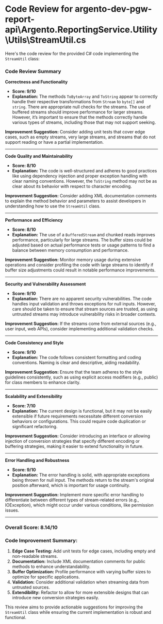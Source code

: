 # Code Review for argento-dev-pgw-report-api\Argento.ReportingService.Utility\Utils\StreamUtil.cs

Here's the code review for the provided C# code implementing the `StreamUtil` class:

### Code Review Summary

**Correctness and Functionality**
- **Score: 9/10**
- **Explanation:** The methods `ToByteArray` and `ToString` appear to correctly handle their respective transformations from `Stream` to `byte[]` and `string`. There are appropriate null checks for the streams. The use of buffered streams should improve performance for larger streams. However, it’s important to ensure that the methods correctly handle various types of streams, including those that may not support seeking.

**Improvement Suggestion:** Consider adding unit tests that cover edge cases, such as empty streams, very large streams, and streams that do not support reading or have a partial implementation.

---

**Code Quality and Maintainability**
- **Score: 8/10**
- **Explanation:** The code is well-structured and adheres to good practices like using dependency injection and proper exception handling with clear naming conventions. However, the `ToString` method may not be as clear about its behavior with respect to character encoding. 

**Improvement Suggestion:** Consider adding XML documentation comments to explain the method behavior and parameters to assist developers in understanding how to use the `StreamUtil` class.

---

**Performance and Efficiency**
- **Score: 8/10**
- **Explanation:** The use of a `BufferedStream` and chunked reads improves performance, particularly for large streams. The buffer sizes could be adjusted based on actual performance tests or usage patterns to find a balance between memory consumption and performance. 

**Improvement Suggestion:** Monitor memory usage during extensive operations and consider profiling the code with large streams to identify if buffer size adjustments could result in notable performance improvements.

---

**Security and Vulnerability Assessment**
- **Score: 9/10**
- **Explanation:** There are no apparent security vulnerabilities. The code handles input validation and throws exceptions for null inputs. However, care should be taken to ensure that stream sources are trusted, as using untrusted streams may introduce vulnerability risks in broader contexts.

**Improvement Suggestion:** If the streams come from external sources (e.g., user input, web APIs), consider implementing additional validation checks.

---

**Code Consistency and Style**
- **Score: 9/10**
- **Explanation:** The code follows consistent formatting and coding conventions. Naming is clear and descriptive, aiding readability.

**Improvement Suggestion:** Ensure that the team adheres to the style guidelines consistently, such as using explicit access modifiers (e.g., public) for class members to enhance clarity.

---

**Scalability and Extensibility**
- **Score: 7/10**
- **Explanation:** The current design is functional, but it may not be easily extensible if future requirements necessitate different conversion behaviors or configurations. This could require code duplication or significant refactoring.

**Improvement Suggestion:** Consider introducing an interface or allowing injection of conversion strategies that specify different encoding or buffering strategies, making it easier to extend functionality in future.

---

**Error Handling and Robustness**
- **Score: 9/10**
- **Explanation:** The error handling is solid, with appropriate exceptions being thrown for null input. The methods return to the stream's original position afterward, which is important for usage continuity. 

**Improvement Suggestion:** Implement more specific error handling to differentiate between different types of stream-related errors (e.g., IOException), which might occur under various conditions, like permission issues.

---

### Overall Score: 8.14/10

### Code Improvement Summary:
1. **Edge Case Testing:** Add unit tests for edge cases, including empty and non-readable streams.
2. **Documentation:** Include XML documentation comments for public methods to enhance understandability.
3. **Buffer Optimization:** Profile performance with varying buffer sizes to optimize for specific applications.
4. **Validation:** Consider additional validation when streaming data from untrusted sources.
5. **Extendibility:** Refactor to allow for more extensible designs that can introduce new conversion strategies easily.

This review aims to provide actionable suggestions for improving the `StreamUtil` class while ensuring the current implementation is robust and functional.